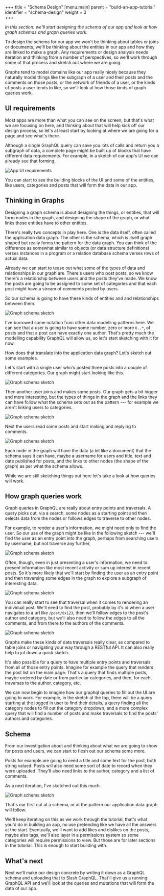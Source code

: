 +++
title = "Schema Design"
[menu.main]
    parent = "build-an-app-tutorial"
    identifier = "schema-design"
    weight = 3   
+++

*In this section: we'll start designing the schema of our app and look at how graph schemas and graph queries work.*

To design the schema for our app we won't be thinking about tables or joins or documents, we'll be thinking about the entities in our app and how they are linked to make a graph.  Any requirements or design analysis needs iteration and thinking from a number of perspectives, so we'll work through some of that process and sketch out where we are going.

Graphs tend to model domains like our app really nicely because they naturally model things like the subgraph of a user and their posts and the comments on those posts, or the network of friends of a user, or the kinds of posts a user tends to like, so we'll look at how those kinds of graph queries work.

## UI requirements

Most apps are more than what you can see on the screen, but that's what we are focusing on here, and thinking about that will help kick off our design process, so let's at least start by looking at where we are going for a page and see what's there.

Although a single GraphQL query can save you lots of calls and return you a subgraph of data, a complete page might be built up of blocks that have different data requirements.  For example, in a sketch of our app's UI we can already see that forming.

![App UI requirements](/images/graphql/tutorial/discuss/UI-components.gif)

You can start to see the building blocks of the UI and some of the entities, like users, categories and posts that will form the data in our app.

## Thinking in Graphs

Designing a graph schema is about designing the things, or entities, that will form nodes in the graph, and designing the shape of the graph, or what links those entities have to other entities.

There's really two concepts in play here.  One is the data itself, often called the application data graph.  The other is the schema, which is itself graph shaped but really forms the pattern for the data graph.  You can think of the difference as somewhat similar to objects (or data structure definitions) verses instances in a program or a relation database schema verses rows of actual data.

Already we can start to tease out what some of the types of data and relationships in our graph are.  There's users who post posts, so we know there's a relationship between users and the posts they've made.  We know the posts are going to be assigned to some set of categories and that each post might have a stream of comments posted by users.

So our schema is going to have these kinds of entities and and relationships between them.

![Graph schema sketch](/images/graphql/tutorial/discuss/schema-inital-sketch.png)

I've borrowed some notation from other data modelling patterns here.  We can see that a user is going to have some number, zero or more `0..*`, of posts and that a post can have exactly one author.  That's pretty much the modelling capability GraphQL will allow us, so let's start sketching with it for now.

How does that translate into the application data graph?  Let's sketch out some examples.

Let's start with a single user who's posted three posts into a couple of different categories.  Our graph might start looking like this.

![Graph schema sketch](/images/graphql/tutorial/discuss/first-posts-in-graph.png)

Then another user joins and makes some posts.  Our graph gets a bit bigger and more interesting, but the types of things in the graph and the links they can have follow what the schema sets out as the pattern --- for example we aren't linking users to categories.

![Graph schema sketch](/images/graphql/tutorial/discuss/user2-posts-in-graph.png)

Next the users read some posts and start making and replying to comments.

![Graph schema sketch](/images/graphql/tutorial/discuss/comments-in-graph.png)

Each node in the graph will have the data (a bit like a document) that the schema says it can have, maybe a username for users and title, text and date published for posts, and the links to other nodes (the shape of the graph) as per what the schema allows.  

While we are still sketching things out here let's take a look at how queries will work.

## How graph queries work

Graph queries in GraphQL are really about entry points and traversals.  A query picks out, via a search, some nodes as a starting point and then selects data from the nodes or follows edges to traverse to other nodes.

For example, to render a user's information, we might need only to find the user.  So our use of the graph might be like in the following sketch --- we'll find the user as an entry point into the graph, perhaps from searching users by username, but not traverse any further, 

![Graph schema sketch](/images/graphql/tutorial/discuss/user1-search-in-graph.png)

Often, though, even in just presenting a user's information, we need to present information like most recent activity or sum up interest in recent posts.  So it's more likely that we'll start by finding the user as an entry point and then traversing some edges in the graph to explore a subgraph of interesting data.

![Graph schema sketch](/images/graphql/tutorial/discuss/user1-post-search-in-graph.png)

You can really start to see that traversal when it comes to rendering an individual post.  We'll need to find the post, probably by it's id when a user navigates to a url like `/post/0x123`, then we'll follow edges to the post's author and category, but we'll also need to follow the edges to all the comments, and from there to the authors of the comments.

![Graph schema sketch](/images/graphql/tutorial/discuss/post2-search-in-graph.png)

Graphs make these kinds of data traversals really clear, as compared to table joins or navigating your way through a RESTful API.  It can also really help to jot down a quick sketch.

It's also possible for a query to have multiple entry points and traversals from all of those entry points.  Imagine for example the query that renders the post list on the main page.  That's a query that finds multiple posts, maybe ordered by date or from particular categories, and then, for each, traverses to the author, category, etc.

We can now begin to imagine how our graphql queries to fill out the UI are going to work.  For example, in the sketch at the top, there will be a query starting at the logged in user to find their details, a query finding all the category nodes to fill out the category dropdown, and a more complex query that will find a number of posts and make traversals to find the posts' authors and categories.

## Schema

From our investigation about and thinking about what we are going to show for posts and users, we can start to flesh out our schema some more.

Posts for example are going to need a title and some text for the post, both string valued.  Posts will also need some sort of date to record when they were uploaded.  They'll also need links to the author, category and a list of comments.

As a next iteration, I've sketched out this much.

![Graph schema sketch](/images/graphql/tutorial/discuss/schema-sketch.png)

That's our first cut at a schema, or at the pattern our application data graph will follow.

We'll keep iterating on this as we work through the tutorial, that's what you'd do in building an app, no use pretending like we have all the answers at the start.  Eventually, we'll want to add likes and dislikes on the posts, maybe also tags, we'll also layer in a permissions system so some categories will require permissions to view.  But those are for later sections in the tutorial. This is enough to start building with.

## What's next

Next we'll make our design concrete by writing it down as a GraphQL schema and uploading that to Slash GraphQL.  That'll give us a running GraphQL API and we'll look at the queries and mutations that will form the data of our app.